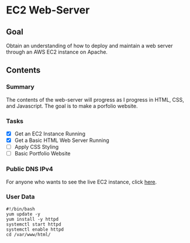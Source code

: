 # EC2 Web-Server

## Goal
Obtain an understanding of how to deploy and maintain a web server through an AWS EC2 instance on Apache.

## Contents
### Summary
The contents of the web-server will progress as I progress in HTML, CSS, and Javascript. The goal is to make a porfolio website.

### Tasks
* [x] Get an EC2 Instance Running
* [x] Get a Basic HTML Web Server Running
* [ ] Apply CSS Styling
* [ ] Basic Portfolio Website

### Public DNS IPv4

For anyone who wants to see the live EC2 instance, click [here](ec2-54-149-25-154.us-west-2.compute.amazonaws.com).

### User Data
```
#!/bin/bash
yum update -y
yum install -y httpd
systemctl start httpd
systemctl enable httpd
cd /var/www/html/
```
